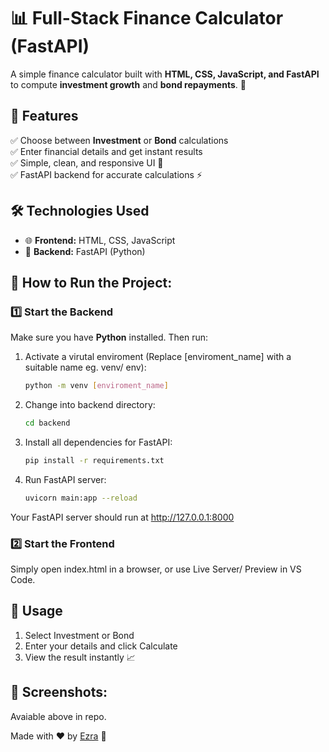 # 📊 Full-Stack Finance Calculator (FastAPI)

A simple finance calculator built with **HTML, CSS, JavaScript, and FastAPI** to compute **investment growth** and **bond repayments**. 🚀  

## 🌟 Features
✅ Choose between **Investment** or **Bond** calculations  
✅ Enter financial details and get instant results  
✅ Simple, clean, and responsive UI 🎨  
✅ FastAPI backend for accurate calculations ⚡  

## 🛠️ Technologies Used
- 🌐 **Frontend:** HTML, CSS, JavaScript  
- 🚀 **Backend:** FastAPI (Python)  

## 🚀 How to Run the Project:

### 1️⃣ Start the Backend
Make sure you have **Python** installed. Then run:
1. Activate a virutal enviroment (Replace [enviroment_name] with a suitable name eg. venv/ env):
    ```sh
    python -m venv [enviroment_name]
    ```
2. Change into backend directory:
    ```sh
    cd backend
    ```
3. Install all dependencies for FastAPI:
    ```sh
    pip install -r requirements.txt
    ```
4. Run FastAPI server:
    ```sh
    uvicorn main:app --reload
    ```
  Your FastAPI server should run at http://127.0.0.1:8000

### 2️⃣ Start the Frontend
Simply open index.html in a browser, or use Live Server/ Preview in VS Code.

## 🎯 Usage
1. Select Investment or Bond
2. Enter your details and click Calculate
3. View the result instantly 📈

## 📸 Screenshots:
Avaiable above in repo.

Made with ❤️ by [Ezra](https://github.com/EzraMoosa) 🚀
